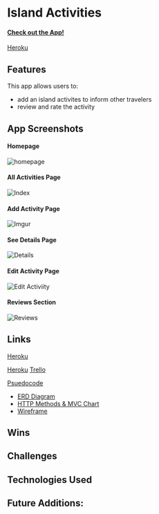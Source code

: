 # Island Activities
#### [Check out the App!](https://island-activities.herokuapp.com/)
[Heroku](https://island-activities.herokuapp.com/)

## Features
This app allows users to:
*   add an island activites to inform other travelers
*   review and rate the activity

## App Screenshots
#### Homepage
![homepage](https://i.imgur.com/wlkcQzp.png)
#### All Activities Page
![Index](https://i.imgur.com/nT53LB7.png)
#### Add Activity Page
![Imgur](https://i.imgur.com/SSbrLCw.png)
#### See Details Page
![Details](https://i.imgur.com/REoq2Hh.png)
#### Edit Activity Page
![Edit Activiity](https://i.imgur.com/uaKTfKf.png)
#### Reviews Section
![Reviews](https://i.imgur.com/3m6OV2N.png)

## Links
[Heroku](https://island-activities.herokuapp.com/)

[Heroku](https://island-activities.herokuapp.com/)
[Trello](https://trello.com/invite/b/usft6ojZ/e44cd5f92b3938f64d9c0c2b18dbc9a2/ga-p2)

[Psuedocode](https://docs.google.com/document/d/1eS_SE7v8cDdNh19wR5wdMVffE-Qg1Kn4OS5bNEI-Y1A/edit?usp=sharing)
*   [ERD Diagram](https://lucid.app/lucidchart/a2751d3b-bbb5-4462-adcc-177860c6b5ef/edit?view_items=5BaMGswJZ~BP&invitationId=inv_380b6667-db60-4335-9a90-3dda33c624b2#)
*   [HTTP Methods & MVC Chart](https://docs.google.com/spreadsheets/d/1MfZDiH7cqY4QVjR8R0qHk8KYwMogxLW6KJisblIfzEE/edit?usp=sharing)
*   [Wireframe](https://whimsical.com/p2-island-activites-9f9grnAYGPGsyzGdVvCRWV)

## Wins

## Challenges

## Technologies Used

## Future Additions: